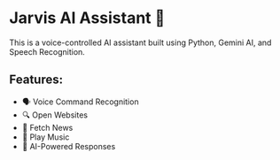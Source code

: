 # Jarvis AI Assistant 🤖
This is a voice-controlled AI assistant built using Python, Gemini AI, and Speech Recognition.

## Features:
- 🗣 Voice Command Recognition
- 🔍 Open Websites
- 📰 Fetch News
- 🎵 Play Music
- 🤖 AI-Powered Responses
